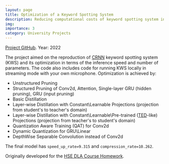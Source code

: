 ```yaml
---
layout: page
title: Optimization of a Keyword Spotting System
description: Reducing computational costs of keyword spotting system inference using distillation, pruning, and quantization.
img:
importance: 3
category: University Projects
---
```


[Project GitHub](https://github.com/Blinorot/KWS_SPEED_UP). Year: 2022

The project aimed on the reproduction of [CRNN](https://arxiv.org/abs/1703.05390) keyword spotting system (KWS) and its optimization in terms of the inference speed and number of parameters. The code also includes code for running KWS locally in streaming mode with your own microphone. Optimization is achieved by:

-   Unstructured Pruning
-   Structured Pruning of Conv2d, Attention, Single-layer GRU (hidden pruning), GRU (input pruning)
-   Basic Distillation
-   Layer-wise Distillation with Constant\Learnable Projections (projection from student's to teacher's domain)
-   Layer-wise Distillation with Constant\Learnable\Pre-trained ([TED](https://arxiv.org/abs/2210.01351)-like) Projections (projection from teacher's to student's domain)
-   Quantization Aware Training (QAT) for Conv2d
-   Dynamic Quantization for GRU\Linear
-   DepthWise Separable Convolution instead of Conv2d

The final model has `speed_up_rate=9.315` and `compression_rate=10.262`. 

Originally developed for the [HSE DLA Course Homework](https://github.com/markovka17/dla/tree/2022/hw2_kws).